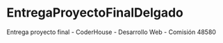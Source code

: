 # EntregaProyectoFinalDelgado

Entrega proyecto final - CoderHouse - Desarrollo Web - Comisión 48580
